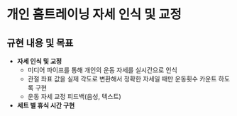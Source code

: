 # 개인 홈트레이닝 자세 인식 및 교정
## 규현 내용 및 목표
- **자세 인식 및 교정**
  - 미디어 파이프를 통해 개인의 운동 자세를 실시간으로 인식
  - 관절 좌표 값을 실제 각도로 변환해서 정확한 자세일 때만 운동횟수 카운트 하도록 구현
  - 운동 자세 교정 피드백(음성, 텍스트)
- **세트 별 휴식 시간 구현**
